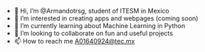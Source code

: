 - 👋 Hi, I’m @Armandotrsg, student of ITESM in Mexico
- 👀 I’m interested in creating apps and webpages (coming soon)
- 🌱 I’m currently learning about Machine Learning in Python
- 💞️ I’m looking to collaborate on fun and useful projects
- 📫 How to reach me A01640924@tec.mx

<!---
Armandotrsg/Armandotrsg is a ✨ special ✨ repository because its `README.md` (this file) appears on your GitHub profile.
You can click the Preview link to take a look at your changes.
--->
